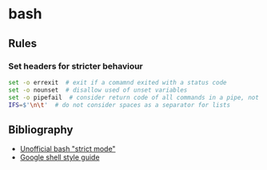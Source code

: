 # bash

## Rules

### Set headers for stricter behaviour

```bash
set -o errexit  # exit if a comamnd exited with a status code
set -o nounset  # disallow used of unset variables
set -o pipefail  # consider return code of all commands in a pipe, not just the last
IFS=$'\n\t'  # do not consider spaces as a separator for lists
```

## Bibliography

* [Unofficial bash "strict mode"](http://redsymbol.net/articles/unofficial-bash-strict-mode/)
* [Google shell style guide](https://google.github.io/styleguide/shell.xml)
